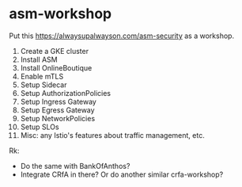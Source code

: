 # asm-workshop

Put this https://alwaysupalwayson.com/asm-security as a workshop.

1. Create a GKE cluster
1. Install ASM
1. Install OnlineBoutique
1. Enable mTLS
1. Setup Sidecar
1. Setup AuthorizationPolicies
1. Setup Ingress Gateway
1. Setup Egress Gateway
1. Setup NetworkPolicies
1. Setup SLOs
1. Misc: any Istio's features about traffic management, etc.

Rk:
- Do the same with BankOfAnthos?
- Integrate CRfA in there? Or do another similar crfa-workshop?
